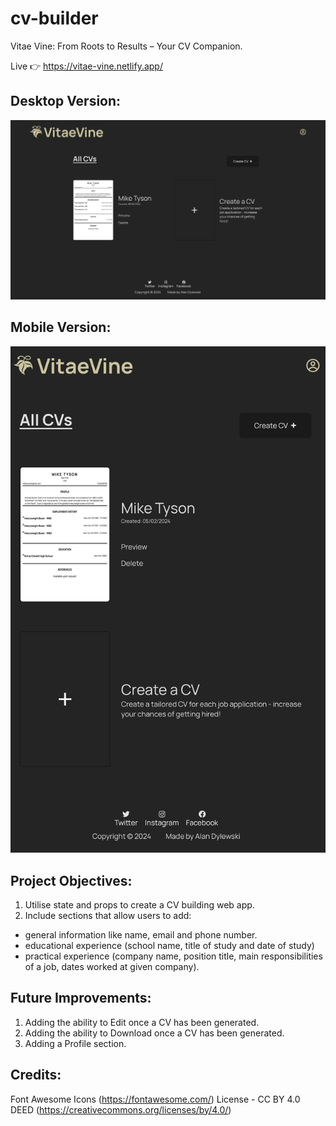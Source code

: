 # cv-builder

Vitae Vine: From Roots to Results – Your CV Companion.

Live 👉 https://vitae-vine.netlify.app/

## Desktop Version:

![project desktop outcome](./public/final-outcome.png)

## Mobile Version:

![project mobile outcome](./public/final-outcome-mobile.png)

## Project Objectives:

1. Utilise state and props to create a CV building web app.
2. Include sections that allow users to add:

- general information like name, email and phone number.
- educational experience (school name, title of study and date of study)
- practical experience (company name, position title, main responsibilities of a job, dates worked at given company).

## Future Improvements:

1. Adding the ability to Edit once a CV has been generated.
2. Adding the ability to Download once a CV has been generated.
3. Adding a Profile section.

## Credits:

Font Awesome Icons (https://fontawesome.com/)
License - CC BY 4.0 DEED (https://creativecommons.org/licenses/by/4.0/)
